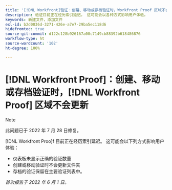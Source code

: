 ```yaml
---
title: '[!DNL Workfront]验证：创建、移动或存档验证时，Workfront Proof 区域不会更新'
description: 验证目前正在经历索引延迟。 这可能会以各种方式影响用户体验。
keywords: 新建文件，添加文件
exl-id: b2d0036d-3271-426e-a7e7-29ba5ec118d6
hidefromtoc: true
source-git-commit: d122c128b926167a00c7149cb88392b618486876
workflow-type: ht
source-wordcount: '102'
ht-degree: 100%

---
```


# [!DNL Workfront Proof]：创建、移动或存档验证时，[!DNL Workfront Proof] 区域不会更新

>[!NOTE]
>
>此问题已于 2022 年 7 月 28 日修复。

[!DNL Workfront Proo]f 目前正在经历索引延迟。 这可能会以下列方式影响用户体验：

* 仪表板未显示正确的验证数量
* 创建或移动验证时不会更新文件夹
* 存档的验证保留在主要验证列表中。

_首次报告于 2022 年 6 月 1 日。_
